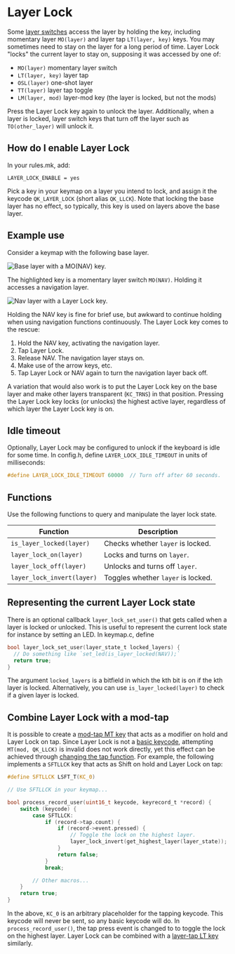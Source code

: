 # Layer Lock

Some [layer switches](../feature_layers#switching-and-toggling-layers) access
the layer by holding the key, including momentary layer `MO(layer)` and layer
tap `LT(layer, key)` keys. You may sometimes need to stay on the layer for a
long period of time. Layer Lock "locks" the current layer to stay on, supposing
it was accessed by one of:

 * `MO(layer)` momentary layer switch
 * `LT(layer, key)` layer tap
 * `OSL(layer)` one-shot layer
 * `TT(layer)` layer tap toggle
 * `LM(layer, mod)` layer-mod key (the layer is locked, but not the mods)

Press the Layer Lock key again to unlock the layer. Additionally, when a layer
is locked, layer switch keys that turn off the layer such as `TO(other_layer)`
will unlock it.


## How do I enable Layer Lock

In your rules.mk, add:

```make
LAYER_LOCK_ENABLE = yes
```

Pick a key in your keymap on a layer you intend to lock, and assign it the
keycode `QK_LAYER_LOCK` (short alias `QK_LLCK`). Note that locking the base
layer has no effect, so typically, this key is used on layers above the base
layer.


## Example use

Consider a keymap with the following base layer.

![Base layer with a MO(NAV) key.](https://i.imgur.com/DkEhj9x.png)

The highlighted key is a momentary layer switch `MO(NAV)`. Holding it accesses a
navigation layer.

![Nav layer with a Layer Lock key.](https://i.imgur.com/2wUZNWk.png)


Holding the NAV key is fine for brief use, but awkward to continue holding when
using navigation functions continuously. The Layer Lock key comes to the rescue:

1. Hold the NAV key, activating the navigation layer.
2. Tap Layer Lock.
3. Release NAV. The navigation layer stays on.
4. Make use of the arrow keys, etc.
5. Tap Layer Lock or NAV again to turn the navigation layer back off.

A variation that would also work is to put the Layer Lock key on the base layer
and make other layers transparent (`KC_TRNS`) in that position. Pressing the
Layer Lock key locks (or unlocks) the highest active layer, regardless of which
layer the Layer Lock key is on.


## Idle timeout

Optionally, Layer Lock may be configured to unlock if the keyboard is idle
for some time. In config.h, define `LAYER_LOCK_IDLE_TIMEOUT` in units of
milliseconds:

```c
#define LAYER_LOCK_IDLE_TIMEOUT 60000  // Turn off after 60 seconds.
```


## Functions

Use the following functions to query and manipulate the layer lock state.

| Function                   | Description                        |
|----------------------------|------------------------------------|
| `is_layer_locked(layer)`   | Checks whether `layer` is locked.  |
| `layer_lock_on(layer)`     | Locks and turns on `layer`.        |
| `layer_lock_off(layer)`    | Unlocks and turns off `layer`.     |
| `layer_lock_invert(layer)` | Toggles whether `layer` is locked. |


## Representing the current Layer Lock state

There is an optional callback `layer_lock_set_user()` that gets called when a
layer is locked or unlocked. This is useful to represent the current lock state
for instance by setting an LED. In keymap.c, define

```c
bool layer_lock_set_user(layer_state_t locked_layers) {
  // Do something like `set_led(is_layer_locked(NAV));`
  return true;
}
```

The argument `locked_layers` is a bitfield in which the kth bit is on if the kth
layer is locked. Alternatively, you can use `is_layer_locked(layer)` to check if
a given layer is locked.


## Combine Layer Lock with a mod-tap

It is possible to create a [mod-tap MT key](../mod_tap) that acts as a modifier
on hold and Layer Lock on tap. Since Layer Lock is not a [basic
keycode](../keycodes_basic), attempting `MT(mod, QK_LLCK)` is invalid does not
work directly, yet this effect can be achieved through [changing the tap
function](../mod_tap#changing-tap-function). For example, the following
implements a `SFTLLCK` key that acts as Shift on hold and Layer Lock on tap:

```c
#define SFTLLCK LSFT_T(KC_0)

// Use SFTLLCK in your keymap...

bool process_record_user(uint16_t keycode, keyrecord_t *record) {
    switch (keycode) {
        case SFTLLCK:
            if (record->tap.count) {
                if (record->event.pressed) {
                    // Toggle the lock on the highest layer.
                    layer_lock_invert(get_highest_layer(layer_state));
                }
                return false;
            }
            break;

        // Other macros...
    }
    return true;
}
```

In the above, `KC_0` is an arbitrary placeholder for the tapping keycode. This
keycode will never be sent, so any basic keycode will do. In
`process_record_user()`, the tap press event is changed to to toggle the lock on
the highest layer. Layer Lock can be combined with a [layer-tap LT
key](../feature_layers#switching-and-toggling-layers) similarly.

